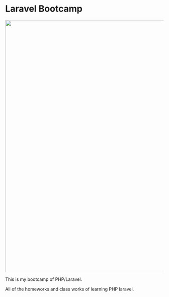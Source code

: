 # Laravel Bootcamp


<p align="center">
  <img src="https://globify.in/wp-content/uploads/2019/12/laravel-logo-1.png" width="800" />
 </p>


This is my bootcamp of PHP/Laravel.

All of the homeworks and class works of learning PHP laravel.


